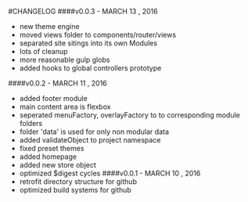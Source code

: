 #CHANGELOG
####v0.0.3 - MARCH 13 , 2016
  * new theme engine
  * moved views folder to components/router/views
  * separated site sitings into its own Modules
  * lots of cleanup
  * more reasonable gulp globs
  * added hooks to global controllers prototype
  
####v0.0.2 - MARCH 11 , 2016
  * added footer module
  * main content area is flexbox
  * seperated menuFactory, overlayFactory to to corresponding module folders
  * folder 'data' is used for only non modular data
  * added validateObject to project namespace
  * fixed preset themes
  * added homepage
  * added new store object
  * optimized $digest cycles
####v0.0.1 - MARCH 10 , 2016
  * retrofit directory structure for github
  * optimized build systems for github
